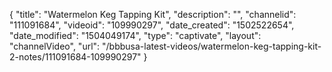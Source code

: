 {
    "title": "Watermelon Keg Tapping Kit",
    "description": "",
    "channelid": "111091684",
    "videoid": "109990297",
    "date_created": "1502522654",
    "date_modified": "1504049174",
    "type": "captivate",
    "layout": "channelVideo",
    "url": "\/bbbusa-latest-videos\/watermelon-keg-tapping-kit-2-notes\/111091684-109990297"
}
